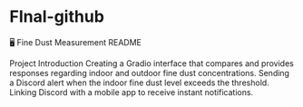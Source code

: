 # FInal-github
🖥️ Fine Dust Measurement README

Project Introduction
Creating a Gradio interface that compares and provides responses regarding indoor and outdoor fine dust concentrations.
Sending a Discord alert when the indoor fine dust level exceeds the threshold.
Linking Discord with a mobile app to receive instant notifications.
